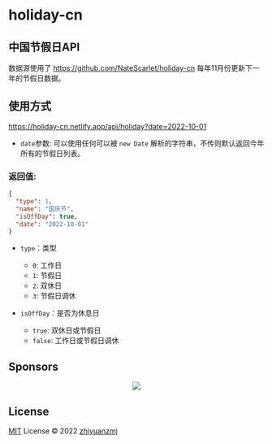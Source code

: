 # holiday-cn

## 中国节假日API
数据源使用了 https://github.com/NateScarlet/holiday-cn 每年11月份更新下一年的节假日数据。

## 使用方式
https://holiday-cn.netlify.app/api/holiday?date=2022-10-01
- `date`参数:
可以使用任何可以被 `new Date` 解析的字符串，不传则默认返回今年所有的节假日列表。

### 返回值:
``` json
{
  "type": 1,
  "name": "国庆节",
  "isOffDay": true,
  "date": "2022-10-01"
}
```

- `type`：类型
  - `0`: 工作日
  - `1`: 节假日
  - `2`: 双休日
  - `3`: 节假日调休

- `isOffDay`：是否为休息日
  - `true`: 双休日或节假日
  - `false`: 工作日或节假日调休



## Sponsors

<p align="center">
  <a href="https://cdn.jsdelivr.net/gh/antfu/static/sponsors.svg">
    <img src='https://cdn.jsdelivr.net/gh/antfu/static/sponsors.svg'/>
  </a>
</p>

## License

[MIT](./LICENSE) License © 2022 [zhiyuanzmj](https://github.com/zhiyuanzmj)
